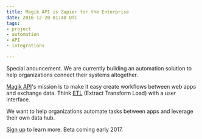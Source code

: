 ```yaml
---
title: Magik API is Zapier for the Enterprise
date: 2016-12-20 01:48 UTC
tags:
- project
- automation
- API
- integrations

---
```


Special anouncement. We are currently building an automation solution to help organizations connect their systems altogether.

[Magik API](http://magikapi.com)'s mission is to make it easy create workflows between web apps and exchange data. Think [ETL](https://wikipedia.org/wiki/Extract-transform-load) (Extract Transform Load) with a user interface.

We want to help organizations automate tasks between apps and leverage their own data hub.

[Sign up](http://magikapi.com) to learn more. Beta coming early 2017.
